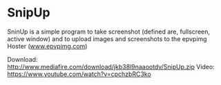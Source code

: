 # SnipUp
SninUp is a simple program to take screenshot (defined are, fullscreen, active window) and to upload images and screenshots to the epvpimg Hoster (www.epvpimg.com)

Download: http://www.mediafire.com/download/jkb38l9naaootdv/SnipUp.zip
Video: https://www.youtube.com/watch?v=cpchzbRC3ko
